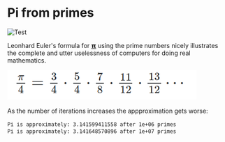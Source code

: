# Pi from primes

![Test](https://github.com/philiprbrenan/piFromPrimes/workflows/Test/badge.svg)

Leonhard Euler's formula for [𝝿](https://en.wikipedia.org/wiki/Pi) using the prime numbers nicely illustrates the
complete and utter uselessness of computers for doing real mathematics.

![](https://raw.githubusercontent.com/philiprbrenan/piFromPrimes/main/formula.png)

As the number of iterations increases the appproximation gets worse:

```
Pi is approximately: 3.141599411558 after 1e+06 primes
Pi is approximately: 3.141648570896 after 1e+07 primes

```
